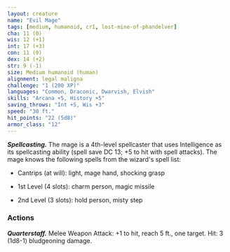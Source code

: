 ```yaml
---
layout: creature
name: "Evil Mage"
tags: [medium, humanoid, cr1, lost-mine-of-phandelver]
cha: 11 (0)
wis: 12 (+1)
int: 17 (+3)
con: 11 (0)
dex: 14 (+2)
str: 9 (-1)
size: Medium humanoid (human)
alignment: legal maligna
challenge: "1 (200 XP)"
languages: "Common, Draconic, Dwarvish, Elvish"
skills: "Arcana +5, History +5"
saving_throws: "Int +5, Wis +3"
speed: "30 ft."
hit_points: "22 (5d8)"
armor_class: "12"
---
```


***Spellcasting.*** The mage is a 4th-level spellcaster that uses Intelligence as its spellcasting ability (spell save DC 13; +5 to hit with spell attacks). The mage knows the following spells from the wizard's spell list:

* Cantrips (at will): light, mage hand, shocking grasp

* 1st Level (4 slots): charm person, magic missile

* 2nd Level (3 slots): hold person, misty step

### Actions

***Quarterstaff.*** Melee Weapon Attack: +1 to hit, reach 5 ft., one target.  Hit: 3 (1d8-1) bludgeoning damage.